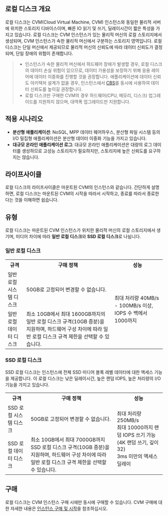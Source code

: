## 로컬 디스크 개요
로컬 디스크는 CVM(Cloud Virtual Machine, CVM) 인스턴스와 동일한 물리적 서버에 위치한 스토리지 디바이스이며, 빠른 IO 읽기 및 쓰기, 딜레이시간이 짧은 특성을 가지고 있습니다.
로컬 디스크는 CVM 인스턴스가 있는 물리적 머신의 로컬 스토리지에서 생성되며, CVM 인스턴스가 속한 물리적 머신에서 구분하는 스토리지 영역입니다. 로컬 디스크는 단일 머신에서 제공되므로 물리적 머신의 신뢰도에 따라 데이터 신뢰도가 결정되며, 단일 장애의 위험이 존재합니다.

> 
>- 인스턴스가 속한 물리적 머신에서 하드웨어 장애가 발생할 경우, 로컬 디스크의 데이터 손실 위험이 있으므로, 데이터 가용성을 보장하기 위해 응용 레이어에 데이터 이중화를 진행할 것을 권장합니다. 애플리케이션에 데이터 신뢰도 아키텍처 설계가 없을 경우, 인스턴스에서 [CBS](https://intl.cloud.tencent.com/document/product/213/4953)를 동시에 사용하여 데이터 신뢰도를 높이길 권장합니다.
>- 로컬 디스크만 구매한 CVM의 경우 하드웨어(CPU, 메모리, 디스크) 업그레이드를 지원하지 않으며, 대역폭 업그레이드만 지원합니다.
> 

## 적용 시나리오
- **분산형 애플리케이션**: NoSQL, MPP 데이터 웨어하우스, 분산형 파일 시스템 등의 I/O 밀집형 애플리케이션은 분산형 데이터 이중화 기능을 가지고 있습니다. 
- **대규모 온라인 애플리케이션 로그**: 대규모 온라인 애플리케이션은 대량의 로그 데이터를 생성하므로 고성능 스토리지가 필요하지만, 스토리지에 높은 신뢰도를 요구하지는 않습니다. 

## 라이프사이클
로컬 디스크의 라이프사이클은 마운트된 CVM의 인스턴스와 같습니다. 간단하게 설명하면, 로컬 디스크는 마운트된 CVM의 시작을 따라서 시작하고, 종료를 따라서 종료한다는 것을 이해하면 쉽습니다.

## 유형
로컬 디스크는 마운트된 CVM 인스턴스가 위치한 물리적 머신의 로컬 스토리지에서 생기며, 미디어 차이에 따라 **일반 로컬 디스크**와 **SSD 로컬 디스크**로 나뉩니다.

### 일반 로컬 디스크

<table class="typical">
	<tbody>
	<tr>
		<th>규격</th>
		<th>구매 정책</th>
		<th>성능</th>
	</tr>
	<tr>
		<td>일반 로컬 시스템 디스크</td>
		<td>50GB로 고정되어 변경할 수 없습니다.</td>
		<td rowspan="2">최대 처리량 40MB/s - 100MB/s 이상, IOPS 수 백에서 1000까지</td>
	</tr>
	<tr>
		<td>일반 로컬 데이터 디스크</td>
		<td>최소 10GB에서 최대 1600GB까지의 일반 로컬 디스크 규격(10GB 증분)을 지원하며, 하드웨어 구성 차이에 따라 일반 로컬 디스크 규격 제한을 선택할 수 있습니다.</td>
	</tr>
</tbody></table>

### SSD 로컬 디스크
SSD 로컬 디스크는 인스턴스에 전체 SSD 미디어 블록 레벨 데이터에 대한 액세스 기능을 제공합니다. 이 로컬 디스크는 낮은 딜레이시간, 높은 랜덤 IOPS, 높은 처리량의 I/O 기능을 가지고 있습니다.
<table class="SSD">
	<tbody>
	<tr>
		<th>규격</th>
		<th>구매 정책</th>
		<th>성능</th>
	</tr>
	<tr>
		<td >SSD 로컬 시스템 디스크</td>
		<td>50GB로 고정되어 변경할 수 없습니다.</td>
		<td rowspan="2">최대 처리량 250MB/s<br>최대 10000까지 랜덤 IOPS 쓰기 가능(4K 랜덤 쓰기, 깊이 32)<br>3ms 미만의 액세스 딜레이
</td>
	</tr>
	<tr>
		<td>SSD 로컬 데이터 디스크</td>
		<td>최소 10GB에서 최대 7000GB까지 SSD 로컬 디스크 규격(10GB 증분)을 지원하며, 하드웨어 구성 차이에 따라 일반 로컬 디스크 규격 제한을 선택할 수 있습니다.</td>
	</tr>
</tbody></table>

## 구매
로컬 디스크는 CVM 인스턴스 구매 시에만 동시에 구매할 수 있습니다. CVM 구매에 대한 자세한 내용은 [인스턴스 구매 및 시작](https://intl.cloud.tencent.com/document/product/213/4855)을 참조하십시오.

